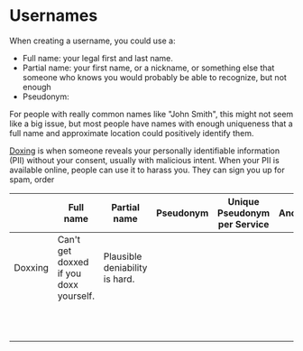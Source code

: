 # Usernames

When creating a username, you could use a:

- Full name: your legal first and last name.
- Partial name: your first name, or a nickname, or something else that someone who knows you would probably be able to recognize, but not enough
- Pseudonym:

 For people with really common names like "John Smith", this might not seem like a big issue, but most people have names with enough uniqueness that a full name and approximate location could positively identify them.






[Doxing](https://en.wikipedia.org/wiki/Doxing) is when someone reveals your personally identifiable information (PII) without your consent, usually with malicious intent. When your PII is available online, people can use it to harass you. They can sign you up for spam, order 






| | Full name | Partial name | Pseudonym | Unique Pseudonym per Service | Anonym |
| --- | --- | --- | --- | --- | --- |
| Doxxing | Can't get doxxed if you doxx yourself. | Plausible deniability is hard. |  | | |
| | | | | | |
| | | | | | |
| | | | | | |
| | | | | | |
| | | | | | |
| | | | | | |
| | | | | | |
| | | | | | |
| | | | | | |
| | | | | | |
| | | | | | |


